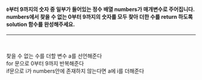 <h4>

`0`부터 9까지의 숫자 중 일부가 들어있는 정수 배열 numbers가 매개변수로 주어집니다. numbers에서 찾을 수 없는 0부터 9까지의 숫자를 모두 찾아 더한 수를 return 하도록 solution 함수를 완성해주세요.

</h4>

---

<br>

찾을 수 없는 수를 더할 변수 a를 선언해준다<br>
for 문으로 0부터 9까지 반복해준다<br>
if문으로 i가 numbers안에 존재하지 않는다면 a에 i를 더해준다